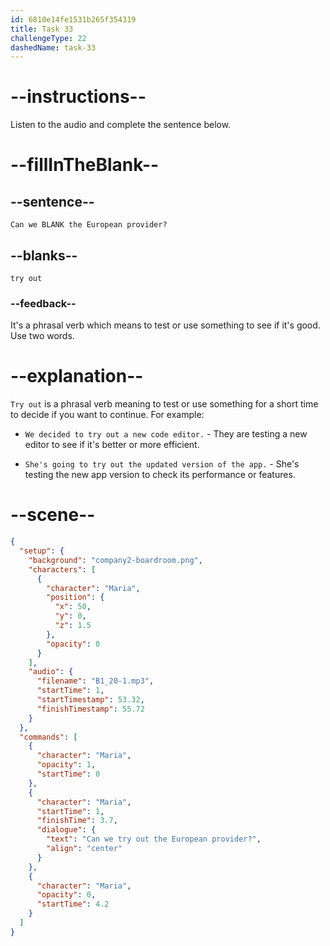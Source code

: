 ```yaml
---
id: 6810e14fe1531b265f354319
title: Task 33
challengeType: 22
dashedName: task-33
---
```


<!-- (Audio) Maria: Can we try out the European provider? -->

# --instructions--

Listen to the audio and complete the sentence below.

# --fillInTheBlank--

## --sentence--

`Can we BLANK the European provider?`

## --blanks--

`try out`

### --feedback--

It's a phrasal verb which means to test or use something to see if it's good. Use two words.

# --explanation--

`Try out` is a phrasal verb meaning to test or use something for a short time to decide if you want to continue. For example:

- `We decided to try out a new code editor.` - They are testing a new editor to see if it's better or more efficient.

- `She's going to try out the updated version of the app.` - She's testing the new app version to check its performance or features.

# --scene--

```json
{
  "setup": {
    "background": "company2-boardroom.png",
    "characters": [
      {
        "character": "Maria",
        "position": {
          "x": 50,
          "y": 0,
          "z": 1.5
        },
        "opacity": 0
      }
    ],
    "audio": {
      "filename": "B1_20-1.mp3",
      "startTime": 1,
      "startTimestamp": 53.32,
      "finishTimestamp": 55.72
    }
  },
  "commands": [
    {
      "character": "Maria",
      "opacity": 1,
      "startTime": 0
    },
    {
      "character": "Maria",
      "startTime": 1,
      "finishTime": 3.7,
      "dialogue": {
        "text": "Can we try out the European provider?",
        "align": "center"
      }
    },
    {
      "character": "Maria",
      "opacity": 0,
      "startTime": 4.2
    }
  ]
}
```
